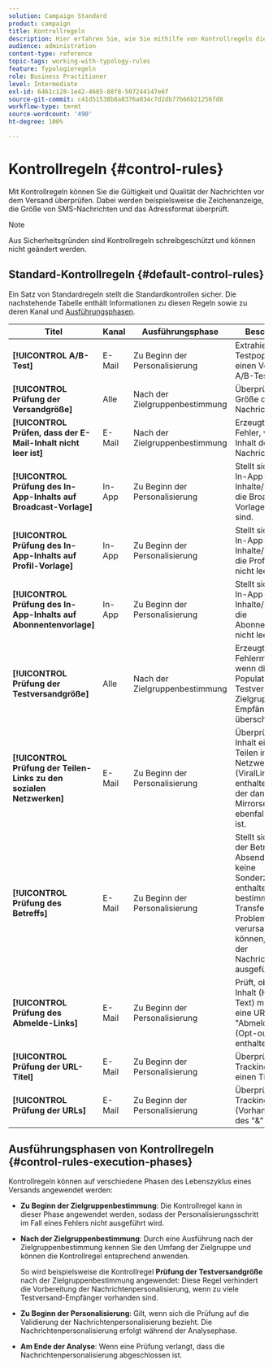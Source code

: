 ```yaml
---
solution: Campaign Standard
product: campaign
title: Kontrollregeln
description: Hier erfahren Sie, wie Sie mithilfe von Kontrollregeln die Qualitätsprüfung für Ihre Nachrichten verbessern.
audience: administration
content-type: reference
topic-tags: working-with-typology-rules
feature: Typologieregeln
role: Business Practitioner
level: Intermediate
exl-id: 6461c128-1e42-4685-88f8-507244147e6f
source-git-commit: c41d51538b8a8376a034c7d2db77b66b21256fd8
workflow-type: tm+mt
source-wordcount: '490'
ht-degree: 100%

---
```


# Kontrollregeln {#control-rules}

Mit Kontrollregeln können Sie die Gültigkeit und Qualität der Nachrichten vor dem Versand überprüfen. Dabei werden beispielsweise die Zeichenanzeige, die Größe von SMS-Nachrichten und das Adressformat überprüft.

>[!NOTE]
>
>Aus Sicherheitsgründen sind Kontrollregeln schreibgeschützt und können nicht geändert werden.

## Standard-Kontrollregeln {#default-control-rules}

Ein Satz von Standardregeln stellt die Standardkontrollen sicher. Die nachstehende Tabelle enthält Informationen zu diesen Regeln sowie zu deren Kanal und [Ausführungsphasen](#control-rules-execution-phases).

| Titel | Kanal | Ausführungsphase | Beschreibung |
|---------|----------|---------|---------
| **[!UICONTROL A/B-Test]** | E-Mail | Zu Beginn der Personalisierung | Extrahiert die Testpopulation für einen Versand mit A/B-Test. |
| **[!UICONTROL Prüfung der Versandgröße]** | Alle | Nach der Zielgruppenbestimmung | Überprüft die Größe der Nachrichten. |
| **[!UICONTROL Prüfen, dass der E-Mail-Inhalt nicht leer ist]** | E-Mail | Nach der Zielgruppenbestimmung | Erzeugt einen Fehler, wenn der Inhalt der Nachricht leer ist. |
| **[!UICONTROL Prüfung des In-App-Inhalts auf Broadcast-Vorlage]** | In-App | Zu Beginn der Personalisierung | Stellt sicher, dass In-App-Inhalte/Triggers für die Broadcast-Vorlage nicht leer sind. |
| **[!UICONTROL Prüfung des In-App-Inhalts auf Profil-Vorlage]** | In-App | Zu Beginn der Personalisierung | Stellt sicher, dass In-App-Inhalte/Triggers für die Profilvorlage nicht leer sind. |
| **[!UICONTROL Prüfung des In-App-Inhalts auf Abonnentenvorlage]** | In-App | Zu Beginn der Personalisierung | Stellt sicher, dass In-App-Inhalte/Triggers für die Abonnentenvorlage nicht leer sind. |
| **[!UICONTROL Prüfung der Testversandgröße]** | Alle | Nach der Zielgruppenbestimmung | Erzeugt eine Fehlermeldung, wenn die Population der Testversand-Zielgruppe 100 Empfänger überschreitet. |
| **[!UICONTROL Prüfung der Teilen-Links zu den sozialen Netzwerken]** | E-Mail | Zu Beginn der Personalisierung | Überprüft, wenn im Inhalt ein Link zum Teilen in sozialen Netzwerken (ViralLinks) enthalten ist, ob der dann nötige Mirrorseiten-Link ebenfalls enthalten ist. |
| **[!UICONTROL Prüfung des Betreffs]** | E-Mail | Zu Beginn der Personalisierung | Stellt sicher, dass der Betreff und die Absenderadresse keine Sonderzeichen enthalten, die bei bestimmten Mail Transfer Agents Probleme verursachen können, und dass der Nachrichtenbetreff ausgefüllt wurde. |
| **[!UICONTROL Prüfung des Abmelde-Links]** | E-Mail | Zu Beginn der Personalisierung | Prüft, ob in jedem Inhalt (HTML und Text) mindestens eine URL vom Typ &quot;Abmeldung&quot; (Opt-out) enthalten ist. |
| **[!UICONTROL Prüfung der URL-Titel]** | E-Mail | Zu Beginn der Personalisierung | Überprüft, ob jede Tracking-URL einen Titel hat. |
| **[!UICONTROL Prüfung der URLs]** | E-Mail | Zu Beginn der Personalisierung | Überprüft die Tracking-URLs (Vorhandensein des &quot;&amp;&quot;-Zeichens). |

## Ausführungsphasen von Kontrollregeln {#control-rules-execution-phases}

Kontrollregeln können auf verschiedene Phasen des Lebenszyklus eines Versands angewendet werden:

* **Zu Beginn der Zielgruppenbestimmung**: Die Kontrollregel kann in dieser Phase angewendet werden, sodass der Personalisierungsschritt im Fall eines Fehlers nicht ausgeführt wird.

* **Nach der Zielgruppenbestimmung**: Durch eine Ausführung nach der Zielgruppenbestimmung kennen Sie den Umfang der Zielgruppe und können die Kontrollregel entsprechend anwenden.

   So wird beispielsweise die Kontrollregel **Prüfung der Testversandgröße** nach der Zielgruppenbestimmung angewendet: Diese Regel verhindert die Vorbereitung der Nachrichtenpersonalisierung, wenn zu viele Testversand-Empfänger vorhanden sind.

* **Zu Beginn der Personalisierung**: Gilt, wenn sich die Prüfung auf die Validierung der Nachrichtenpersonalisierung bezieht. Die Nachrichtenpersonalisierung erfolgt während der Analysephase.

* **Am Ende der Analyse**: Wenn eine Prüfung verlangt, dass die Nachrichtenpersonalisierung abgeschlossen ist.
